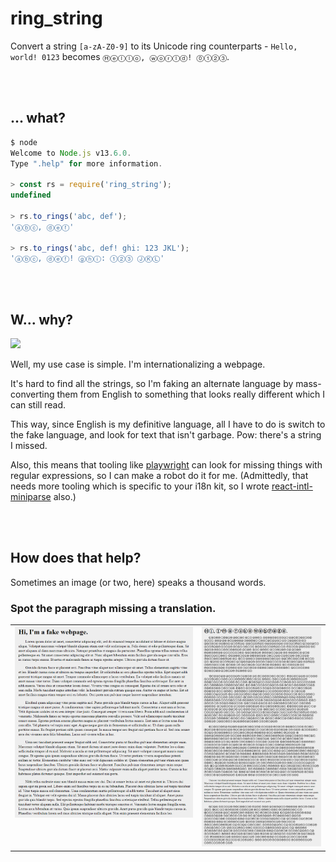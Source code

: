 # ring_string

Convert a string `[a-zA-Z0-9]` to its Unicode ring counterparts - `Hello, world! 0123` becomes `Ⓗⓔⓛⓛⓞ, ⓦⓞⓡⓛⓓ! ⓪①②③`.





<br/><br/>

## ... what?

```javascript
$ node
Welcome to Node.js v13.6.0.
Type ".help" for more information.

> const rs = require('ring_string');
undefined

> rs.to_rings('abc, def');
'ⓐⓑⓒ, ⓓⓔⓕ'

> rs.to_rings('abc, def! ghi: 123 JKL');
'ⓐⓑⓒ, ⓓⓔⓕ! ⓖⓗⓘ: ①②③ ⒿⓀⓁ'
```





<br/><br/>

## W... why?

![](https://camo.githubusercontent.com/d687eac63d3b75bdea39c1fc22d7d4dbde07bc1a/68747470733a2f2f6d656469612e67697068792e636f6d2f6d656469612f314d39666d6f31574146564b302f67697068792e676966)

Well, my use case is simple.  I'm internationalizing a webpage.

It's hard to find all the strings, so I'm faking an alternate language by mass-converting them from English to something that looks really different which I can still read.

This way, since English is my definitive language, all I have to do is switch to the fake language, and look for text that isn't garbage.  Pow: there's a string I missed.

Also, this means that tooling like [playwright](https://github.com/microsoft/playwright) can look for missing things with regular expressions, so I can make a robot do it for me.  (Admittedly, that needs more tooling which is specific to your i18n kit, so I wrote [react-intl-miniparse](https://github.com/StoneCypher/react-intl-miniparse) also.)





<br/><br/>

## How does that help?

Sometimes an image (or two, here) speaks a thousand words.


### Spot the paragraph missing a translation.

<table>
  <tr>
    <td valign="top">
      <img src="./src/image%20webpage%20source/english%20screenshot.png">
    </td>
    <td valign="top">
      <img src="./src/image%20webpage%20source/translated%20with%20error%20screenshot.png">
    </td>
  </tr>
</table>
